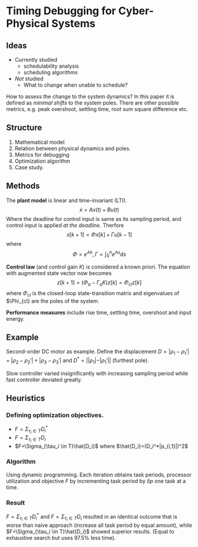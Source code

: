 # Timing Debugging for Cyber-Physical Systems

## Ideas

- Currently studied
  - schedulability analysis
  - scheduling algorithms
- *Not* studied
  - What to change when unable to schedule?

How to assess the change to the system dynamics? In this paper it is defined as *minimal shifts* to the system poles. There are other possible metrics, e.g. peak overshoot, settling time, root sum square difference etc.

## Structure
1. Mathematical model
2. Relation between physical dynamics and poles.
3. Metrics for debugging
4. Optimization algorithm
5. Case study.

## Methods

The **plant model** is linear and time-invariant (LTI).
$$\dot{x}=Ax(t)+Bu(t)$$
Where the deadline for control input is same as its sampling period, and control input is applied *at the deadline*. Therfore
$$x[k+1]=\Phi x[k]+\Gamma u[k-1]$$
where
$$\Phi = e^{Ah}, \Gamma = \int_0^h e^{As}ds$$

**Control law** (and control gain $K$) is considered a known priori. The equation with augmented state vector now becomes
$$z[k+1]=(\Phi_a -\Gamma_a K)z[k]=\Phi_{cl}z[k] $$
where $\Phi_{cl}$ is the closed-loop state-transition matrix and eigenvalues of $\Phi_{cl} are the poles of the system.

**Performance measures** include rise time, settling time, overshoot and input energy.

## Example
Second-order DC motor as example. Define the displacement $D=|\rho_1-\rho_1'|+|\rho_2-\rho_2'|+|\rho_3-\rho_3'|$ and $D^*=||\rho_1|-|\rho_1'||$ (furthest pole).

Slow controller varied insignificantly with increasing sampling period while fast controller deviated greatly.

## Heuristics
### Defining optimization objectives.
- $F=\Sigma_{\tau_i \in T}D_i^*$
- $F=\Sigma_{\tau_i \in T}D_i$
- $F=\Sigma_{\tau_i \in T}\hat{D_i}$ where $\hat{D_i}=(D_i^*|p_{i,1}|)^2$

### Algorithm
Using dynamic programming. Each iteration obtains task periods, processor utilization and objective $F$ by incrementing task period by $\delta p$ one task at a time.

### Result
$F=\Sigma_{\tau_i \in T}D_i^*$ and $F=\Sigma_{\tau_i \in T}D_i$ resulted in an identical outcome that is worse than naive approach (increase all task period by equal amount), while $F=\Sigma_{\tau_i \in T}\hat{D_i}$ showed superior results. (Equal to exhaustive search but uses 97.5% less time).